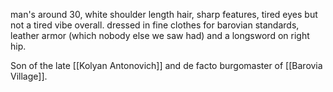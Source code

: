 man's around 30, white shoulder length hair, sharp features, tired eyes but not a tired vibe overall. dressed in fine clothes for barovian standards, leather armor (which nobody else we saw had) and a longsword on right hip.

Son of the late [[Kolyan Antonovich]] and de facto burgomaster of [[Barovia Village]].